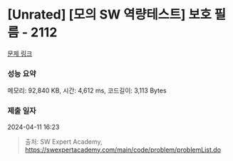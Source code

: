 # [Unrated] [모의 SW 역량테스트] 보호 필름 - 2112 

[문제 링크](https://swexpertacademy.com/main/code/problem/problemDetail.do?contestProbId=AV5V1SYKAaUDFAWu) 

### 성능 요약

메모리: 92,840 KB, 시간: 4,612 ms, 코드길이: 3,113 Bytes

### 제출 일자

2024-04-11 16:23



> 출처: SW Expert Academy, https://swexpertacademy.com/main/code/problem/problemList.do